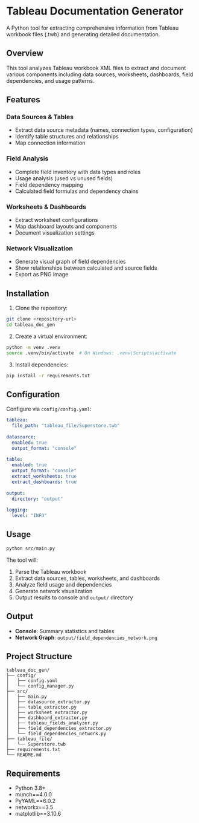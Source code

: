 # Tableau Documentation Generator

A Python tool for extracting comprehensive information from Tableau workbook files (.twb) and generating detailed documentation.

## Overview

This tool analyzes Tableau workbook XML files to extract and document various components including data sources, worksheets, dashboards, field dependencies, and usage patterns.

## Features

### Data Sources & Tables
- Extract data source metadata (names, connection types, configuration)
- Identify table structures and relationships
- Map connection information

### Field Analysis
- Complete field inventory with data types and roles
- Usage analysis (used vs unused fields)
- Field dependency mapping
- Calculated field formulas and dependency chains

### Worksheets & Dashboards
- Extract worksheet configurations
- Map dashboard layouts and components
- Document visualization settings

### Network Visualization
- Generate visual graph of field dependencies
- Show relationships between calculated and source fields
- Export as PNG image

## Installation

1. Clone the repository:
```bash
git clone <repository-url>
cd tableau_doc_gen
```

2. Create a virtual environment:
```bash
python -m venv .venv
source .venv/bin/activate  # On Windows: .venv\Scripts\activate
```

3. Install dependencies:
```bash
pip install -r requirements.txt
```

## Configuration

Configure via `config/config.yaml`:

```yaml
tableau:
  file_path: "tableau_file/Superstore.twb"
  
datasource:
  enabled: true
  output_format: "console"
  
table:
  enabled: true
  output_format: "console"
  extract_worksheets: true
  extract_dashboards: true
  
output:
  directory: "output"
  
logging:
  level: "INFO"
```

## Usage

```bash
python src/main.py
```

The tool will:
1. Parse the Tableau workbook
2. Extract data sources, tables, worksheets, and dashboards
3. Analyze field usage and dependencies
4. Generate network visualization
5. Output results to console and `output/` directory

## Output

- **Console**: Summary statistics and tables
- **Network Graph**: `output/field_dependencies_network.png`

## Project Structure

```
tableau_doc_gen/
├── config/
│   ├── config.yaml
│   └── config_manager.py
├── src/
│   ├── main.py
│   ├── datasource_extractor.py
│   ├── table_extractor.py
│   ├── worksheet_extractor.py
│   ├── dashboard_extractor.py
│   ├── tableau_fields_analyzer.py
│   ├── field_dependencies_extractor.py
│   └── field_dependencies_network.py
├── tableau_file/
│   └── Superstore.twb
├── requirements.txt
└── README.md
```

## Requirements

- Python 3.8+
- munch==4.0.0
- PyYAML==6.0.2
- networkx==3.5
- matplotlib==3.10.6

